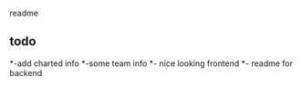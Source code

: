 readme


## todo 
*-add charted info
*-some team info 
*- nice looking frontend 
*- readme for backend
